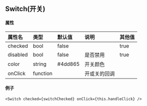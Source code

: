## Switch(开关)

#### 属性

属性名|类型|默认值|说明|其他值
:---		|:--		|:--		|:--		|:--
checked	|bool	|false		||true
disabled	| bool	| false		|是否禁用| true
color	|string	|#4dd865		|开关颜色	|
onClick	|function	|		|开或关的回调	|

#### 例子

```
<Switch checked={switchChecked} onClick={this.handleClick} />
```